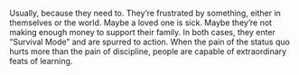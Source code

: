 Usually, because they need to. They’re frustrated by something, either in themselves or the world. Maybe a loved one is sick. Maybe they’re not making enough money to support their family. In both cases, they enter “Survival Mode” and are spurred to action. When the pain of the status quo hurts more than the pain of discipline, people are capable of extraordinary feats of learning.
